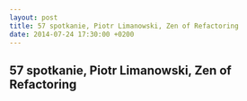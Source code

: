 ```yaml
---
layout: post
title: 57 spotkanie, Piotr Limanowski, Zen of Refactoring
date: 2014-07-24 17:30:00 +0200
---
```

57 spotkanie, Piotr Limanowski, Zen of Refactoring
-----------------
